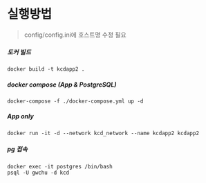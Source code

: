 # 실행방법

> config/config.ini에 호스트명 수정 필요 

##### 도커 빌드

```docker build -t kcdapp2 .```

##### docker compose (App & PostgreSQL)

```docker-compose -f ./docker-compose.yml up -d```

##### App only

```
docker run -it -d --network kcd_network --name kcdapp2 kcdapp2
```

##### pg 접속

```
docker exec -it postgres /bin/bash
psql -U gwchu -d kcd
```
